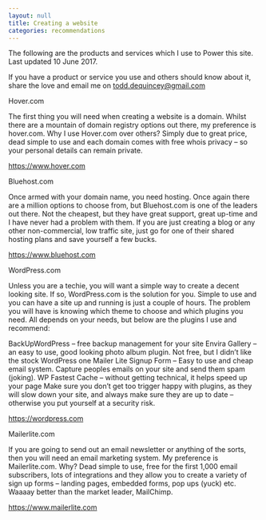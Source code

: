 ```yaml
---
layout: null
title: Creating a website
categories: recommendations
---
```



The following are the products and services which I use to Power this site. Last updated 10 June 2017.

If you have a product or service you use and others should know about it, share the love and email me on todd.dequincey@gmail.com

Hover.com


The first thing you will need when creating a website is a domain. Whilst there are a mountain of domain registry options out there, my preference is hover.com. Why I use Hover.com over others? Simply due to great price, dead simple to use and each domain comes with free whois privacy – so your personal details can remain private.

https://www.hover.com

Bluehost.com


Once armed with your domain name, you need hosting. Once again there are a million options to choose from, but Bluehost.com is one of the leaders out there. Not the cheapest, but they have great support, great up-time and I have never had a problem with them. If you are just creating a blog or any other non-commercial, low traffic site, just go for one of their shared hosting plans and save yourself a few bucks.

https://www.bluehost.com

WordPress.com


Unless you are a techie, you will want a simple way to create a decent looking site. If so, WordPress.com is the solution for you. Simple to use and you can have a site up and running is just a couple of hours. The problem you will have is knowing which theme to choose and which plugins you need. All depends on your needs, but below are the plugins I use and recommend:

BackUpWordPress – free backup management for your site
Envira Gallery – an easy to use, good looking photo album plugin. Not free, but I didn’t like the stock WordPress one
Mailer Lite Signup Form – Easy to use and cheap email system. Capture peoples emails on your site and send them spam (joking).
WP Fastest Cache – without getting technical, it helps speed up your page
Make sure you don’t get too trigger happy with plugins, as they will slow down your site, and always make sure they are up to date – otherwise you put yourself at a security risk.

https://wordpress.com

Mailerlite.com


If you are going to send out an email newsletter or anything of the sorts, then you will need an email marketing system. My preference is Mailerlite.com. Why? Dead simple to use, free for the first 1,000 email subscribers, lots of integrations and they allow you to create a variety of sign up forms – landing pages, embedded forms, pop ups (yuck) etc. Waaaay better than the market leader, MailChimp.

https://www.mailerlite.com